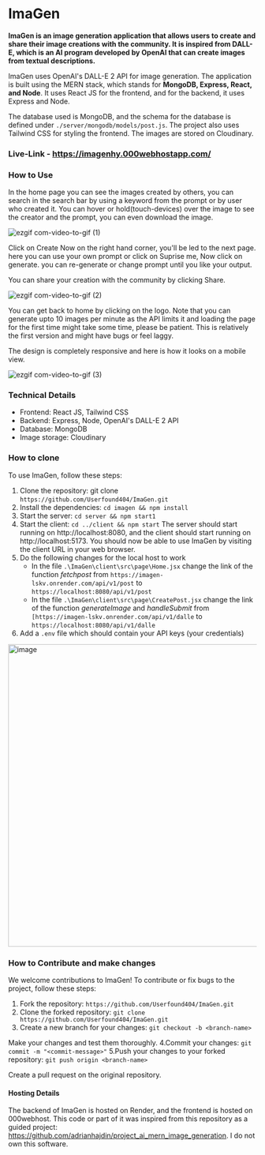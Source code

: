 # ImaGen

**ImaGen is an image generation application that allows users to create and share their image creations with the community. It is inspired from DALL-E, which is an AI program developed by OpenAI that can create images from textual descriptions.**

ImaGen uses OpenAI's DALL-E 2 API for image generation. The application is built using the MERN stack, which stands for **MongoDB, Express, React, and Node**. It uses React JS for the frontend, and for the backend, it uses Express and Node.

The database used is MongoDB, and the schema for the database is defined under `./server/mongodb/models/post.js`. The project also uses Tailwind CSS for styling the frontend. The images are stored on Cloudinary.

### Live-Link - https://imagenhy.000webhostapp.com/

### How to Use
In the home page you can see the images created by others, you can search in the search bar by using a keyword from the prompt or by user who created it. 
You can hover or hold(touch-devices) over the image to see the creator and the prompt, you can even download the image.

![ezgif com-video-to-gif (1)](https://user-images.githubusercontent.com/97509220/226175063-9e5c6521-9c8f-429d-b868-848252363f78.gif)

Click on Create Now on the right hand corner, you'll be led to the next page.
here you can use your own prompt or click on Suprise me, Now click on generate. you can re-generate or change prompt until you like your output.

You can share your creation with the community by clicking Share.

![ezgif com-video-to-gif (2)](https://user-images.githubusercontent.com/97509220/226175297-8f49258e-0a82-4889-a2cb-48838bf80c52.gif)

You can get back to home by clicking on the logo. Note that you can generate upto 10 images per minute as the API limits it and loading the page for the first time might take some time, please be patient.
This is relatively the first version and might have bugs or feel laggy.

The design is completely responsive and here is how it looks on a mobile view.

![ezgif com-video-to-gif (3)](https://user-images.githubusercontent.com/97509220/226175657-7cd13322-51d9-48ea-ae4e-07e2e58a6008.gif)


### Technical Details
- Frontend: React JS, Tailwind CSS
- Backend: Express, Node, OpenAI's DALL-E 2 API
- Database: MongoDB
- Image storage: Cloudinary

### How to clone
To use ImaGen, follow these steps:

1. Clone the repository: git clone `https://github.com/Userfound404/ImaGen.git`
2. Install the dependencies: `cd imagen && npm install`
3. Start the server: `cd server && npm start1`
4. Start the client: `cd ../client && npm start`
The server should start running on http://localhost:8080, and the client should start running on http://localhost:5173. You should now be able to use ImaGen by visiting the client URL in your web browser.
5. Do the following changes for the local host to work
   - In the file `.\ImaGen\client\src\page\Home.jsx` change the link of the function *fetchpost* from `https://imagen-lskv.onrender.com/api/v1/post` to `https://localhost:8080/api/v1/post` 
   - In the file `.\ImaGen\client\src\page\CreatePost.jsx` change the link of the function *generateImage* and *handleSubmit* from `[https://imagen-lskv.onrender.com/api/v1/dalle` to `https://localhost:8080/api/v1/dalle` 
 6. Add a `.env` file which should contain your API keys (your credentials)
 <img width="613" alt="image" src="https://user-images.githubusercontent.com/97509220/226174652-01119cfa-fdbd-4e4d-b757-e2ff3a36accf.png">

    

### How to Contribute and make changes
We welcome contributions to ImaGen! To contribute or fix bugs to the project, follow these steps:

1. Fork the repository: `https://github.com/Userfound404/ImaGen.git`
2. Clone the forked repository: `git clone https://github.com/Userfound404/ImaGen.git`
3. Create a new branch for your changes: `git checkout -b <branch-name>`

Make your changes and test them thoroughly.
4.Commit your changes: `git commit -m "<commit-message>"`
5.Push your changes to your forked repository: `git push origin <branch-name>`

Create a pull request on the original repository.

#### Hosting Details
The backend of ImaGen is hosted on Render, and the frontend is hosted on 000webhost.
This code or part of it was inspired from this repository as a guided project: https://github.com/adrianhajdin/project_ai_mern_image_generation. I do not own this software. 
